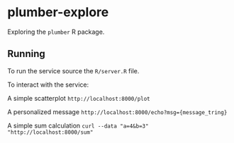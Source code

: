 # plumber-explore
Exploring the `plumber` R package.

## Running
To run the service source the `R/server.R` file.

To interact with the service:

A simple scatterplot 
`http://localhost:8000/plot`

A personalized message
`http://localhost:8000/echo?msg={message_tring}`

A simple sum calculation
`curl --data "a=4&b=3" "http://localhost:8000/sum"`
